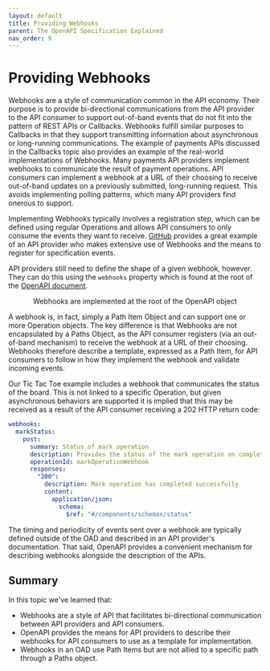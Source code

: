 ```yaml
---
layout: default
title: Providing Webhooks
parent: The OpenAPI Specification Explained
nav_order: 9
---
```


# Providing Webhooks

Webhooks are a style of communication common in the API economy. Their purpose is to provide bi-directional communications from the API provider to the API consumer to support out-of-band events that do not fit into the pattern of REST APIs or Callbacks. Webhooks fulfill similar purposes to Callbacks in that they support transmitting information about asynchronous or long-running communications. The example of payments APIs discussed in the Callbacks topic also provides an example of the real-world implementations of Webhooks. Many payments API providers implement webhooks to communicate the result of payment operations. API consumers can implement a webhook at a URL of their choosing to receive out-of-band updates on a previously submitted, long-running request. This avoids implementing polling patterns, which many API providers find onerous to support.

Implementing Webhooks typically involves a registration step, which can be defined using regular Operations and allows API consumers to only consume the events they want to receive. [GitHub](https://docs.github.com/en/webhooks/using-webhooks/creating-webhooks) provides a great example of an API provider who makes extensive use of Webhooks and the means to register for specification events.

API providers still need to define the shape of a given webhook, however. They can do this using the `webhooks` property which is found at the root of the [OpenAPI document](https://spec.openapis.org/oas/v3.1.0#openapi-object).

<figure style="text-align:center">
  <object type="image/svg+xml" data="{{site.baseurl}}/img/webhook-object.svg"></object>
  <figcaption>Webhooks are implemented at the root of the OpenAPI object</figcaption>
</figure>

A webhook is, in fact, simply a Path Item Object and can support one or more Operation objects. The key difference is that Webhooks are not encapsulated by a Paths Object, as the API consumer registers (via an out-of-band mechanism) to receive the webhook at a URL of their choosing. Webhooks therefore describe a template, expressed as a Path Item, for API consumers to follow in how they implement the webhook and validate incoming events.

Our Tic Tac Toe example includes a webhook that communicates the status of the board. This is not linked to a specific Operation, but given asynchronous behaviors are supported it is implied that this may be received as a result of the API consumer receiving a 202 HTTP return code:

```yaml
webhooks:
  markStatus:
    post:
      summary: Status of mark operation
      description: Provides the status of the mark operation on completion
      operationId: markOperationWebhook
      responses:
        "200":
          description: Mark operation has completed successfully
          content:
            application/json:
              schema:
                $ref: "#/components/schemas/status"
```

The timing and periodicity of events sent over a webhook are typically defined outside of the OAD and described in an API provider's documentation. That said, OpenAPI provides a convenient mechanism for describing webhooks alongside the description of the APIs.

## Summary

In this topic we've learned that:

- Webhooks are a style of API that facilitates bi-directional communication between API providers and API consumers.
- OpenAPI provides the means for API providers to describe their webhooks for API consumers to use as a template for implementation.
- Webhooks in an OAD use Path Items but are not allied to a specific path through a Paths object.
